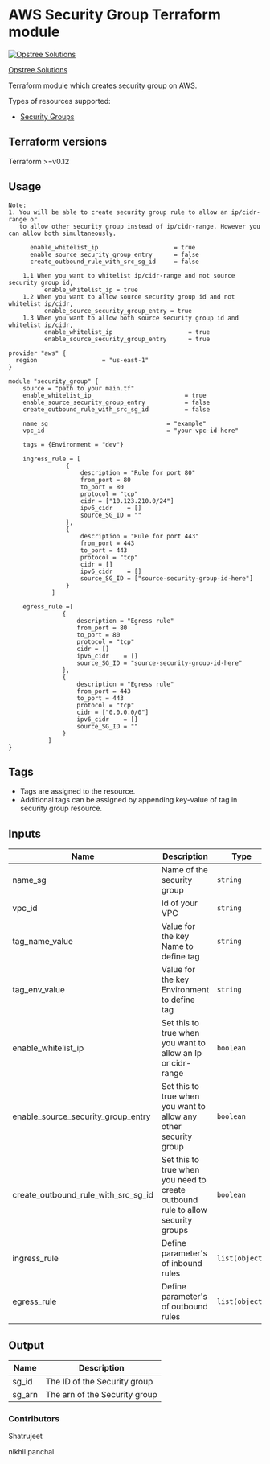 AWS Security Group Terraform module
=====================================

[![Opstree Solutions][opstree_avatar]][opstree_homepage]

[Opstree Solutions][opstree_homepage] 

  [opstree_homepage]: https://opstree.github.io/
  [opstree_avatar]: https://img.cloudposse.com/150x150/https://github.com/opstree.png

Terraform module which creates security group on AWS.

Types of resources supported:

* [Security Groups](https://www.terraform.io/docs/providers/aws/r/security_group.html)

Terraform versions
------------------

Terraform >=v0.12

Usage
------
```hcl
Note:
1. You will be able to create security group rule to allow an ip/cidr-range or 
   to allow other security group instead of ip/cidr-range. However you can allow both simultaneously.

      enable_whitelist_ip                     = true    
      enable_source_security_group_entry      = false
      create_outbound_rule_with_src_sg_id     = false
    
    1.1 When you want to whitelist ip/cidr-range and not source security group id, 
          enable_whitelist_ip = true
    1.2 When you want to allow source security group id and not whitelist ip/cidr, 
          enable_source_security_group_entry = true
    1.3 When you want to allow both source security group id and whitelist ip/cidr, 
          enable_whitelist_ip                     = true
          enable_source_security_group_entry      = true
```
```hcl
provider "aws" {
  region                  = "us-east-1"
}

module "security_group" {
    source = "path to your main.tf"
    enable_whitelist_ip                          = true
    enable_source_security_group_entry           = false
    create_outbound_rule_with_src_sg_id          = false

    name_sg                                 = "example"
    vpc_id                                  = "your-vpc-id-here" 

    tags = {Environment = "dev"}

    ingress_rule = [
                {
                    description = "Rule for port 80"
                    from_port = 80
                    to_port = 80
                    protocol = "tcp"
                    cidr = ["10.123.210.0/24"]
                    ipv6_cidr    = []
                    source_SG_ID = ""
                },
                { 
                    description = "Rule for port 443"
                    from_port = 443
                    to_port = 443
                    protocol = "tcp"
                    cidr = []
                    ipv6_cidr    = []
                    source_SG_ID = ["source-security-group-id-here"]
                }
            ]
    
    egress_rule =[
               {
                   description = "Egress rule"
                   from_port = 80
                   to_port = 80
                   protocol = "tcp"
                   cidr = []
                   ipv6_cidr    = []
                   source_SG_ID = "source-security-group-id-here"
               },
               {
                   description = "Egress rule"
                   from_port = 443
                   to_port = 443
                   protocol = "tcp"
                   cidr = ["0.0.0.0/0"]
                   ipv6_cidr    = []
                   source_SG_ID = ""
               }
           ]
}
```
Tags
----
* Tags are assigned to the resource.
* Additional tags can be assigned by appending key-value of tag in security group resource.

Inputs
------
| Name | Description | Type | Default | Required |
|------|-------------|------|---------|:--------:|
| name_sg | Name of the security group | `string` | `" "` | yes |
| vpc_id | Id of your VPC  | `string` | `" "` | yes |
| tag_name_value | Value for the key Name to define tag | `string` | `" "` | yes |
| tag_env_value | Value for the key Environment to define tag | `string` | `" "` | yes |
| enable_whitelist_ip | Set this to true when you want to allow an Ip or cidr-range | `boolean` | `"true"` | no |
| enable_source_security_group_entry | Set this to true when you want to allow any other security group | `boolean` | `"false"` | no |
| create_outbound_rule_with_src_sg_id | Set this to true when you need to create outbound rule to allow security groups | `boolean` | `"false"` | no |
| ingress_rule | Define parameter's of inbound rules | `list(object)` | `" "` | no |
| egress_rule | Define parameter's of outbound rules | `list(object)` | `"Allow all"` | no |

Output
------
| Name | Description |
|------|-------------|
| sg_id | The ID of the Security group |
| sg_arn | The arn of the Security group |

### Contributors
Shatrujeet


nikhil panchal
